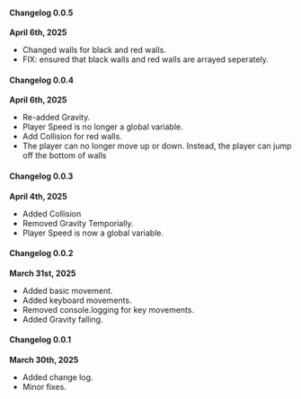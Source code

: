 #### Changelog 0.0.5
**April 6th, 2025**

* Changed walls for black and red walls.
* FIX: ensured that black walls and red walls are arrayed seperately.

#### Changelog 0.0.4
**April 6th, 2025**

* Re-added Gravity.
* Player Speed is no longer a global variable.
* Add Collision for red walls.
* The player can no longer move up or down. Instead, the player can jump off the bottom of walls

#### Changelog 0.0.3
**April 4th, 2025**

* Added Collision
* Removed Gravity Temporially.
* Player Speed is now a global variable.

#### Changelog 0.0.2
**March 31st, 2025**

* Added basic movement.
* Added keyboard movements.
* Removed console.logging for key movements.
* Added Gravity falling.

#### Changelog 0.0.1
**March 30th, 2025**

* Added change log.
* Minor fixes.
